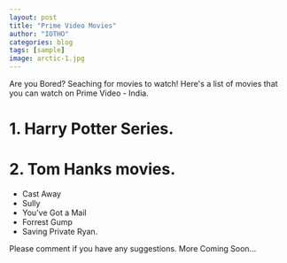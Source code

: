 ```yaml
---
layout: post
title: "Prime Video Movies"
author: "IOTHO"
categories: blog
tags: [sample]
image: arctic-1.jpg
---
```


Are you Bored? Seaching for movies to watch! 
Here's a list of movies that you can watch on Prime Video - India.



# 1. Harry Potter Series.

# 2. Tom Hanks movies.
  * Cast Away
  * Sully
  * You've Got a Mail
  * Forrest Gump 
  * Saving Private Ryan. 


Please comment if you have any suggestions.
More Coming Soon...

